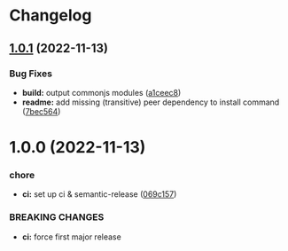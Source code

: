 # Changelog

## [1.0.1](https://github.com/zenflow/next-ssr-with-apollo/compare/v1.0.0...v1.0.1) (2022-11-13)


### Bug Fixes

* **build:** output commonjs modules ([a1ceec8](https://github.com/zenflow/next-ssr-with-apollo/commit/a1ceec894ce3473d7d33a693bbc47531dfbb58c4))
* **readme:** add missing (transitive) peer dependency to install command ([7bec564](https://github.com/zenflow/next-ssr-with-apollo/commit/7bec5647d118d5486a139bc324c8b3b9c5834ee6))

# 1.0.0 (2022-11-13)


### chore

* **ci:** set up ci & semantic-release ([069c157](https://github.com/zenflow/next-ssr-with-apollo/commit/069c157f73a35e74cea875b86bf2c5b5a9e3c5df))


### BREAKING CHANGES

* **ci:** force first major release
